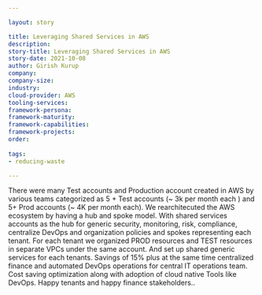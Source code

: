 ```yaml
---

layout: story

title: Leveraging Shared Services in AWS
description:
story-title: Leveraging Shared Services in AWS
story-date: 2021-10-08
author: Girish Kurup
company: 
company-size:
industry: 
cloud-provider: AWS
tooling-services:
framework-persona:
framework-maturity:
framework-capabilities:
framework-projects:
order:
 
tags:
- reducing-waste

---
```


There were many Test accounts and Production account created in AWS by various teams categorized as 5 + Test accounts (~ 3k per month each )  and 5+ Prod accounts (~ 4K per month each). We rearchitecuted the AWS ecosystem by having a hub and spoke model. With shared services accounts as the hub for generic security, monitoring, risk, compliance, centralize DevOps and organization policies and spokes representing each tenant. For each tenant we organized PROD resources and TEST resources in separate VPCs under the same account. And set up shared generic services for each tenants. Savings of 15% plus at the same time centralized finance  and automated DevOps operations for central IT operations team. Cost saving optimization along with adoption of cloud native Tools like DevOps. Happy tenants and happy finance stakeholders..
 

